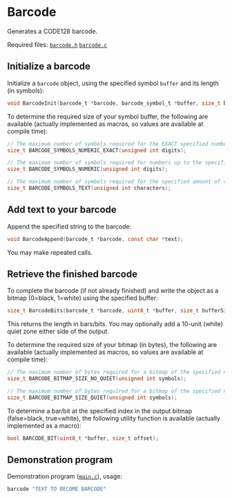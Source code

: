 # Barcode

Generates a CODE128 barcode.  

Required files: [`barcode.h`](barcode.h) [`barcode.c`](barcode.c)


## Initialize a barcode

Initialize a `barcode` object, using the specified symbol `buffer` and its length (in symbols):

```c
void BarcodeInit(barcode_t *barcode, barcode_symbol_t *buffer, size_t bufferLength);
```

To determine the required size of your symbol buffer, the following are available (actually implemented as macros, so values are available at compile time):

```c
// The maximum number of symbols required for the EXACT specified number of digits (strictly 0-9), odd numbers are less efficient
size_t BARCODE_SYMBOLS_NUMERIC_EXACT(unsigned int digits);

// The maximum number of symbols required for numbers up to the specified number of digits (strictly 0-9)
size_t BARCODE_SYMBOLS_NUMERIC(unsigned int digits);

// The maximum number of symbols required for the specified amount of (non-control-character) ASCII text
size_t BARCODE_SYMBOLS_TEXT(unsigned int characters);
```

## Add text to your barcode

Append the specified string to the barcode:

```c
void BarcodeAppend(barcode_t *barcode, const char *text);
```

You may make repeated calls.


## Retrieve the finished barcode

To complete the barcode (if not already finished) and write the object as a bitmap (0=black, 1=white) using the specified buffer:

```c
size_t BarcodeBits(barcode_t *barcode, uint8_t *buffer, size_t bufferSize, bool addQuietZone);
```

This returns the length in bars/bits. You may optionally add a 10-unit (white) quiet zone either side of the output.

To determine the required size of your bitmap (in bytes), the following are available (actually implemented as macros, so values are available at compile time):

```c
// The maximum number of bytes required for a bitmap of the specified number of symbols (without quiet zone)
size_t BARCODE_BITMAP_SIZE_NO_QUIET(unsigned int symbols);

// The maximum number of bytes required for a bitmap of the specified number of symbols (with a quiet zone)
size_t BARCODE_BITMAP_SIZE_QUIET(unsigned int symbols);
```

To determine a bar/bit at the specified index in the output bitmap (false=black, true=white), the following utility function is available (actually implemented as a macro):

```c
bool BARCODE_BIT(uint8_t *buffer, size_t offset);
```

## Demonstration program

Demonstration program ([`main.c`](main.c)), usage:

```bash
barcode "TEXT TO BECOME BARCODE"
```
